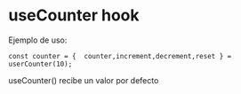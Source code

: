 # useCounter hook


Ejemplo de uso:
```
const counter = {  counter,increment,decrement,reset } = userCounter(10);

```

useCounter() recibe un valor por defecto